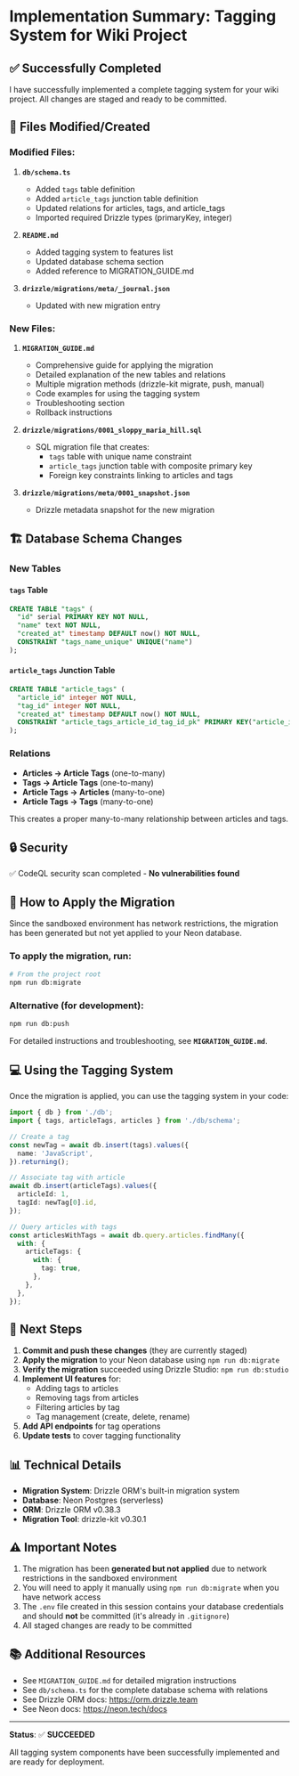 # Implementation Summary: Tagging System for Wiki Project

## ✅ Successfully Completed

I have successfully implemented a complete tagging system for your wiki project. All changes are staged and ready to be committed.

## 📁 Files Modified/Created

### Modified Files:
1. **`db/schema.ts`**
   - Added `tags` table definition
   - Added `article_tags` junction table definition
   - Updated relations for articles, tags, and article_tags
   - Imported required Drizzle types (primaryKey, integer)

2. **`README.md`**
   - Added tagging system to features list
   - Updated database schema section
   - Added reference to MIGRATION_GUIDE.md

3. **`drizzle/migrations/meta/_journal.json`**
   - Updated with new migration entry

### New Files:
1. **`MIGRATION_GUIDE.md`**
   - Comprehensive guide for applying the migration
   - Detailed explanation of the new tables and relations
   - Multiple migration methods (drizzle-kit migrate, push, manual)
   - Code examples for using the tagging system
   - Troubleshooting section
   - Rollback instructions

2. **`drizzle/migrations/0001_sloppy_maria_hill.sql`**
   - SQL migration file that creates:
     - `tags` table with unique name constraint
     - `article_tags` junction table with composite primary key
     - Foreign key constraints linking to articles and tags

3. **`drizzle/migrations/meta/0001_snapshot.json`**
   - Drizzle metadata snapshot for the new migration

## 🏗️ Database Schema Changes

### New Tables

#### `tags` Table
```sql
CREATE TABLE "tags" (
  "id" serial PRIMARY KEY NOT NULL,
  "name" text NOT NULL,
  "created_at" timestamp DEFAULT now() NOT NULL,
  CONSTRAINT "tags_name_unique" UNIQUE("name")
);
```

#### `article_tags` Junction Table
```sql
CREATE TABLE "article_tags" (
  "article_id" integer NOT NULL,
  "tag_id" integer NOT NULL,
  "created_at" timestamp DEFAULT now() NOT NULL,
  CONSTRAINT "article_tags_article_id_tag_id_pk" PRIMARY KEY("article_id","tag_id")
);
```

### Relations
- **Articles → Article Tags** (one-to-many)
- **Tags → Article Tags** (one-to-many)
- **Article Tags → Articles** (many-to-one)
- **Article Tags → Tags** (many-to-one)

This creates a proper many-to-many relationship between articles and tags.

## 🔒 Security

✅ CodeQL security scan completed - **No vulnerabilities found**

## 📝 How to Apply the Migration

Since the sandboxed environment has network restrictions, the migration has been generated but not yet applied to your Neon database.

### To apply the migration, run:

```bash
# From the project root
npm run db:migrate
```

### Alternative (for development):

```bash
npm run db:push
```

For detailed instructions and troubleshooting, see **`MIGRATION_GUIDE.md`**.

## 💻 Using the Tagging System

Once the migration is applied, you can use the tagging system in your code:

```typescript
import { db } from './db';
import { tags, articleTags, articles } from './db/schema';

// Create a tag
const newTag = await db.insert(tags).values({
  name: 'JavaScript',
}).returning();

// Associate tag with article
await db.insert(articleTags).values({
  articleId: 1,
  tagId: newTag[0].id,
});

// Query articles with tags
const articlesWithTags = await db.query.articles.findMany({
  with: {
    articleTags: {
      with: {
        tag: true,
      },
    },
  },
});
```

## 🎯 Next Steps

1. **Commit and push these changes** (they are currently staged)
2. **Apply the migration** to your Neon database using `npm run db:migrate`
3. **Verify the migration** succeeded using Drizzle Studio: `npm run db:studio`
4. **Implement UI features** for:
   - Adding tags to articles
   - Removing tags from articles
   - Filtering articles by tag
   - Tag management (create, delete, rename)
5. **Add API endpoints** for tag operations
6. **Update tests** to cover tagging functionality

## 📊 Technical Details

- **Migration System**: Drizzle ORM's built-in migration system
- **Database**: Neon Postgres (serverless)
- **ORM**: Drizzle ORM v0.38.3
- **Migration Tool**: drizzle-kit v0.30.1

## ⚠️ Important Notes

1. The migration has been **generated but not applied** due to network restrictions in the sandboxed environment
2. You will need to apply it manually using `npm run db:migrate` when you have network access
3. The `.env` file created in this session contains your database credentials and should **not** be committed (it's already in `.gitignore`)
4. All staged changes are ready to be committed

## 📚 Additional Resources

- See `MIGRATION_GUIDE.md` for detailed migration instructions
- See `db/schema.ts` for the complete database schema with relations
- See Drizzle ORM docs: https://orm.drizzle.team
- See Neon docs: https://neon.tech/docs

---

**Status**: ✅ **SUCCEEDED**

All tagging system components have been successfully implemented and are ready for deployment.

